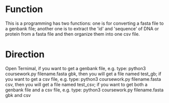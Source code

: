 # Function
This is a programming has two functions:
one is for converting a fasta file to a genbank file;
another one is to extract the 'id' and 'sequence' of DNA or protein from a fasta file and then organize them into one csv file.
# Direction
Open Ternimal,
if you want to get a genbank file,
e.g. type: python3 coursework.py filename.fasta gbk,
then you will get a file named test_gb;
if you want to get a csv file,
e.g. type: python3 coursework.py filename.fasta csv,
then you will get a file named test_csv;
if you want to get both a genbank file and a csv file,
e.g. type: python3 coursework.py filename.fasta gbk and csv
